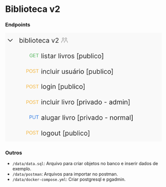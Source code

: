 # Biblioteca v2

### Endpoints

![](./data/postman/urls.png)

### Outros

- `/data/data.sql`: Arquivo para criar objetos no banco e inserir dados de exemplo.
- `/data/postman`: Arquivos para importar no postman.
- `/data/docker-compose.yml`: Criar postgresql e pgadmin.
